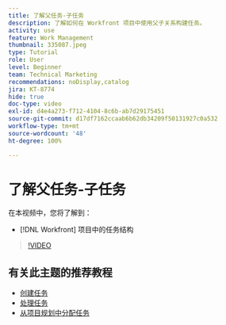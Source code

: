 ```yaml
---
title: 了解父任务-子任务
description: 了解如何在 Workfront 项目中使用父子关系构建任务。
activity: use
feature: Work Management
thumbnail: 335087.jpeg
type: Tutorial
role: User
level: Beginner
team: Technical Marketing
recommendations: noDisplay,catalog
jira: KT-8774
hide: true
doc-type: video
exl-id: d4e4a273-f712-4104-8c6b-ab7d29175451
source-git-commit: d17df7162ccaab6b62db34209f50131927c0a532
workflow-type: tm+mt
source-wordcount: '48'
ht-degree: 100%

---
```


# 了解父任务-子任务

在本视频中，您将了解到：

* [!DNL Workfront] 项目中的任务结构

>[!VIDEO](https://video.tv.adobe.com/v/335087/?quality=12&learn=on&enablevpops)

## 有关此主题的推荐教程

* [创建任务](/help/manage-work/tasks/how-to-create-tasks.md)
* [处理任务](/help/manage-work/tasks/work-with-tasks.md)
* [从项目规划中分配任务](/help/manage-work/tasks/assign-tasks-from-the-project-plan.md)
